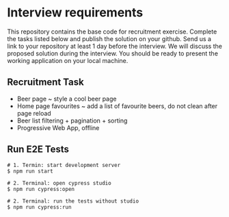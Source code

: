 # Interview requirements

This repository contains the base code for recruitment exercise. Complete the tasks listed below and publish the solution on your github. Send us a link to your repository at least 1 day before the interview. 
We will discuss the proposed solution during the interview. You should be ready to present the working application on your local machine.

## Recruitment Task

- Beer page ~ style a cool beer page
- Home page favourites ~ add a list of favourite beers, do not clean after page reload
- Beer list filtering + pagination + sorting
- Progressive Web App, offline

## Run E2E Tests

```
# 1. Termin: start development server
$ npm run start

# 2. Terminal: open cypress studio
$ npm run cypress:open

# 2. Terminal: run the tests without studio
$ npm run cypress:run
```
